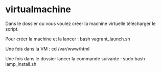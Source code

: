 # virtualmachine


Dans le dossier ou vous voulez créer la machine virtuelle télécharger le script.


Pour créer la machine et la lancer :
bash vagrant_launch.sh

Une fois dans la VM :
cd /var/www/html

Une fois dans le dossier lancer la commande suivante :
sudo bash lamp_install.sh

